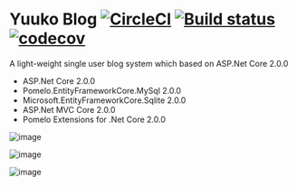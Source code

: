 # Yuuko Blog [![CircleCI](https://circleci.com/gh/Frederick-S/YuukoBlog.svg?style=shield)](https://circleci.com/gh/Frederick-S/YuukoBlog) [![Build status](https://ci.appveyor.com/api/projects/status/238dfcxb3ay6ejsh/branch/master?svg=true)](https://ci.appveyor.com/project/Frederick-S/yuukoblog/branch/master) [![codecov](https://codecov.io/gh/Frederick-S/YuukoBlog/branch/master/graph/badge.svg)](https://codecov.io/gh/Frederick-S/YuukoBlog)

A light-weight single user blog system which based on ASP.Net Core 2.0.0
- ASP.Net Core 2.0.0
- Pomelo.EntityFrameworkCore.MySql 2.0.0
- Microsoft.EntityFrameworkCore.Sqlite 2.0.0
- ASP.Net MVC Core 2.0.0
- Pomelo Extensions for .Net Core 2.0.0

![image](https://cloud.githubusercontent.com/assets/2216750/15952346/94f0e3e2-2ef2-11e6-9e31-9fbc6e389c36.png)

![image](https://cloud.githubusercontent.com/assets/2216750/15952645/5b4ecf16-2ef5-11e6-9da7-40a6730d07d8.png)

![image](https://cloud.githubusercontent.com/assets/2216750/17664138/88d852f0-6324-11e6-848b-6d594b146af6.png)

